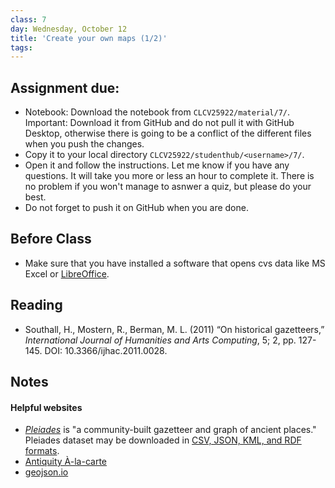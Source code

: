 ```yaml
---
class: 7
day: Wednesday, October 12
title: 'Create your own maps (1/2)'
tags: 
---
```


## Assignment due: 
- Notebook: Download the notebook from `CLCV25922/material/7/`. Important: Download it from GitHub and do not pull it with GitHub Desktop, otherwise there is going to be a conflict of the different files when you push the changes. 
- Copy it to your local directory `CLCV25922/studenthub/<username>/7/`.
- Open it and follow the instructions. Let me know if you have any questions. It will take you more or less an hour to complete it. There is no problem if you won't manage to asnwer a quiz, but please do your best.  
- Do not forget to push it on GitHub when you are done.

## Before Class 
- Make sure that you have installed a software that opens cvs data like MS Excel or [LibreOffice](https://www.libreoffice.org/).

## Reading 
- Southall, H., Mostern, R., Berman, M. L. (2011) “On historical gazetteers,” _International Journal of Humanities and Arts Computing_, 5; 2, pp. 127-145. DOI: 10.3366/ijhac.2011.0028.

## Notes

#### Helpful websites
- [_Pleiades_](https://pleiades.stoa.org/) is "a community-built gazetteer and graph of ancient places." Pleiades dataset may be downloaded in [CSV, JSON, KML, and RDF formats](https://pleiades.stoa.org/downloads).
- [Antiquity À-la-carte](http://awmc.unc.edu/awmc/applications/alacarte/)
- [geojson.io](http://geojson.io/)
